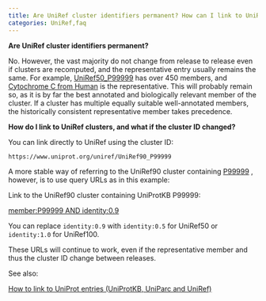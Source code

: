 ```yaml
---
title: Are UniRef cluster identifiers permanent? How can I link to UniRef clusters?
categories: UniRef,faq
---
```


**Are UniRef cluster identifiers permanent?**

No. However, the vast majority do not change from release to release even if clusters are recomputed, and the representative entry usually remains the same. For example, [UniRef50\_P99999](http://www.uniprot.org/uniref/UniRef50%5FP99999) has over 450 members, and [Cytochrome C from Human](http://www.uniprot.org/uniprotkb/P99999) is the representative. This will probably remain so, as it is by far the best annotated and biologically relevant member of the cluster. If a cluster has multiple equally suitable well-annotated members, the historically consistent representative member takes precedence.

**How do I link to UniRef clusters, and what if the cluster ID changed?**

You can link directly to UniRef using the cluster ID:

`https://www.uniprot.org/uniref/UniRef90_P99999`

A more stable way of referring to the UniRef90 cluster containing [P99999](http://www.uniprot.org/uniprotkb/P99999) , however, is to use query URLs as in this example:

Link to the UniRef90 cluster containing UniProtKB P99999:

[member:P99999 AND identity:0.9](http://www.uniprot.org/uniref/?query=member:P99999+AND+identity:0.9)

You can replace `identity:0.9` with `identity:0.5` for UniRef50 or `identity:1.0` for UniRef100.

These URLs will continue to work, even if the representative member and thus the cluster ID change between releases.

See also:

[How to link to UniProt entries (UniProtKB, UniParc and UniRef)](http://www.uniprot.org/help/linking%5Fto%5Funiprot)
